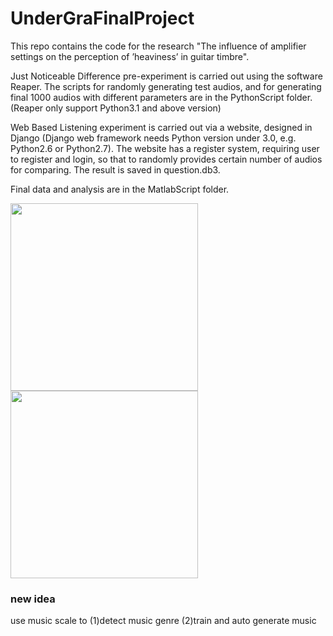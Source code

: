 UnderGraFinalProject
====================

This repo contains the code for the research "The influence of amplifier settings on the perception of ’heaviness’ in guitar timbre".

Just Noticeable Difference pre-experiment is carried out using the software Reaper. The scripts for randomly generating test audios, and for generating final 1000 audios with different parameters are in the PythonScript folder.  (Reaper only support Python3.1 and above version)

Web Based Listening experiment is carried out via a website, designed in Django (Django web framework needs Python version under 3.0, e.g. Python2.6 or Python2.7). The website has a register system, requiring user to register and login, so that to randomly provides certain number of audios for comparing. The result is saved in question.db3.

Final data and analysis are in the MatlabScript folder.

<img src="https://github.com/mincongzhang/UnderGradFinalProject/raw/master/JND_4params.jpg" width="300"/>
<img src="https://github.com/mincongzhang/UnderGradFinalProject/raw/master/heaviness.jpg" width="300"/>


### new idea

use music scale to (1)detect music genre (2)train and auto generate music
